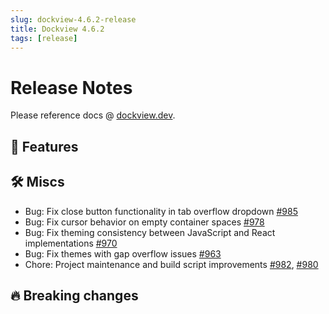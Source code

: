 ```yaml
---
slug: dockview-4.6.2-release
title: Dockview 4.6.2
tags: [release]
---
```


# Release Notes

Please reference docs @ [dockview.dev](https://dockview.dev).

## 🚀 Features

## 🛠 Miscs

- Bug: Fix close button functionality in tab overflow dropdown [#985](https://github.com/mathuo/dockview/pull/985)
- Bug: Fix cursor behavior on empty container spaces [#978](https://github.com/mathuo/dockview/pull/978)
- Bug: Fix theming consistency between JavaScript and React implementations [#970](https://github.com/mathuo/dockview/pull/970)
- Bug: Fix themes with gap overflow issues [#963](https://github.com/mathuo/dockview/pull/963)
- Chore: Project maintenance and build script improvements [#982](https://github.com/mathuo/dockview/pull/982), [#980](https://github.com/mathuo/dockview/pull/980)

## 🔥 Breaking changes
